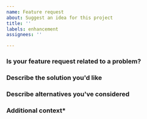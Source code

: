 ```yaml
---
name: Feature request
about: Suggest an idea for this project
title: ''
labels: enhancement
assignees: ''

---
```


### Is your feature request related to a problem?

<!--- A clear and concise description of what the problem is. -->
<!--- eg. I'm always frustrated when [...] -->

### Describe the solution you'd like

<!--- A clear and concise description of what you want to happen. -->
<!--- How should it work? -->

### Describe alternatives you've considered

<!--- A clear and concise description of any alternative solutions, -->
<!--- features, or workarounds you've considered. -->

### Additional context*

<!--- How has this issue affected you? What are you trying to accomplish? -->
<!--- Providing context helps us come up with a solution that is most useful in the real world -->
<!--- Drag any screenshot here to help illustrate -->

